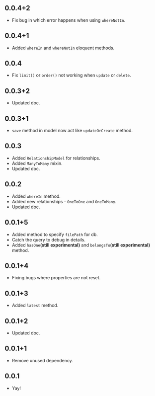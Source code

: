 ## 0.0.4+2

- Fix bug in which error happens when using `whereNotIn`.

## 0.0.4+1

- Added `whereIn` and `whereNotIn` eloquent methods.

## 0.0.4

- Fix `limit()` or `order()` not working when `update` or `delete`.

## 0.0.3+2

- Updated doc.

## 0.0.3+1

- `save` method in model now act like `updateOrCreate` method.

## 0.0.3

- Added `RelationshipModel` for relationships.
- Added `ManyToMany` mixin.
- Updated doc.

## 0.0.2

- Added `whereIn` method.
- Added new relationships - `OneToOne` and `OneToMany`.
- Updated doc.

## 0.0.1+5

- Added method to specify `filePath` for db.
- Catch the query to debug in details.
- Added `hasOne`**(still experimental)** and `belongsTo`**(still experimental)** method.

## 0.0.1+4

- Fixing bugs where properties are not reset.

## 0.0.1+3

- Added `latest` method.

## 0.0.1+2

- Updated doc.

## 0.0.1+1

- Remove unused dependency.

## 0.0.1

- Yay!
